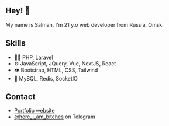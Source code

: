 ## Hey! 👋
My name is Salman. I'm 21 y.o web developer from Russia, Omsk.

## Skills
- 👨‍💻 PHP, Laravel
- ⚙️ JavaScript, JQuery, Vue, NextJS, React
- 👁️ Bootstrap, HTML, CSS, Tailwind
- 💽 MySQL, Redis, SocketIO

## Contact
- [Portfolio website](http://webcenter.website)
- [@here_i_am_bitches](https://t.me/here_i_am_bitches) on Telegram
